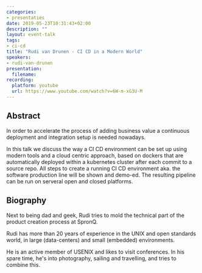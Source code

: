 ```yaml
---
categories:
- presentaties
date: 2019-05-23T10:31:43+02:00
description: ""
layout: event-talk
tags:
- ci-cd
title: "Rudi van Drunen - CI CD in a Modern World"
speakers:
- rudi-van-drunen
presentation: 
  filename: 
recording:
  platform: youtube
  url: https://www.youtube.com/watch?v=6W-m-xG3U-M
---
```


## Abstract

In order to accelerate the process of adding business value a continuous deployment and integration setup is needed nowadays.

In this talk we discuss the way a CI CD environment can be set up using modern tools and a cloud centric approach, based on dockers that are automatically deployed within a kubernetes cluster after each commit to a source repo. All steps to create a running CI CD environment aka. the software production line will be shown and demo-ed. The resulting pipeline can be run on serveral open and closed platforms.

## Biography

Next to being dad and geek, Rudi tries to mold the technical part of the product creation process at SpronQ.

Rudi has more than 20 years of experience in the UNIX and open standards world, in large (data-centers) and small (embedded) environments.

He is an active member of USENIX and likes to visit conferences. In his spare time, he's into photography, sailing and travelling, and tries to combine this.